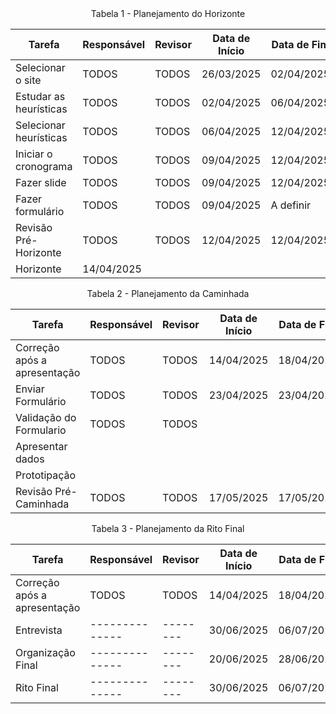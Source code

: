 <center>
Tabela 1 - Planejamento do Horizonte
</center>

| **Tarefa**                       | **Responsável** | **Revisor** | **Data de Início** | **Data de Fim** | **Data de Revisão** |
|----------------------------------|-----------------|-------------|---------------------|------------------|---------------------|
| Selecionar o site               | TODOS           | TODOS       | 26/03/2025          | 02/04/2025       | 03/04/2025          |
| Estudar as heurísticas          | TODOS           | TODOS       | 02/04/2025          | 06/04/2025       | 07/04/2025          |
| Selecionar heurísticas          | TODOS           | TODOS       | 06/04/2025          | 12/04/2025       | 11/04/2025          |
| Iniciar o cronograma            | TODOS           | TODOS       | 09/04/2025          | 12/04/2025       | 12/04/2025          |
| Fazer slide                     | TODOS           | TODOS       | 09/04/2025          | 12/04/2025       | 12/04/2025          |
| Fazer formulário                | TODOS           | TODOS       | 09/04/2025          | A definir      | A definir          |
| Revisão Pré-Horizonte           | TODOS           | TODOS       | 12/04/2025          | 12/04/2025       | 12/04/2025          |
| Horizonte   |       14/04/2025          |

<center>
Tabela 2 - Planejamento da Caminhada
</center>

| **Tarefa**                       | **Responsável** | **Revisor** | **Data de Início** | **Data de Fim** | **Data de Revisão** |
|----------------------------------|-----------------|-------------|---------------------|------------------|---------------------|
| Correção após a apresentação     | TODOS           | TODOS       | 14/04/2025          | 18/04/2025       | 19/04/2025          |
| Enviar Formulário               | TODOS           | TODOS       | 23/04/2025          | 23/04/2025       | 24/04/2025          |
| Validação do Formulario                                 | TODOS                | TODOS            |                     |                  |                     |
| Apresentar dados                                 |                 |             |                     |                  |                     |
| Prototipação                                 |                 |             |                     |                  |                     |
| Revisão Pré-Caminhada           | TODOS           | TODOS       | 17/05/2025          | 17/05/2025       | 18/05/2025          |

<center>
Tabela 3 - Planejamento da Rito Final
</center>


| **Tarefa**                       | **Responsável** | **Revisor** | **Data de Início** | **Data de Fim** | **Data de Revisão** |
|----------------------------------|-----------------|-------------|---------------------|------------------|---------------------|
| Correção após a apresentação     | TODOS           | TODOS       | 14/04/2025          | 18/04/2025       | 19/04/2025          |
| Entrevista    | --------------| --------| 30/06/2025          | 06/07/2025       | ------------|
| Organização Final    | --------------| --------| 20/06/2025          | 28/06/2025       | 29/06/2025|
| Rito Final    | --------------| --------| 30/06/2025          | 06/07/2025       | ------------|